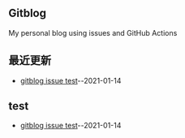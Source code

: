 ## Gitblog
My personal blog using issues and GitHub Actions
## 最近更新
- [gitblog issue test](https://github.com/Urchinzhou/gitblog/issues/1)--2021-01-14
## test
- [gitblog issue test](https://github.com/Urchinzhou/gitblog/issues/1)--2021-01-14
